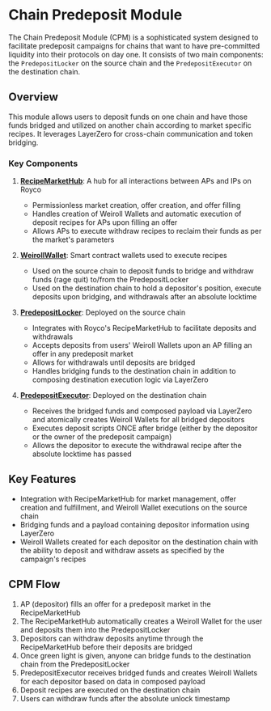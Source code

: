 # Chain Predeposit Module

The Chain Predeposit Module (CPM) is a sophisticated system designed to facilitate predeposit campaigns for chains that want to have pre-committed liquidity into their protocols on day one. It consists of two main components: the ```PredepositLocker``` on the source chain and the ```PredepositExecutor``` on the destination chain.

## Overview

This module allows users to deposit funds on one chain and have those funds bridged and utilized on another chain according to market specific recipes. It leverages LayerZero for cross-chain communication and token bridging.

### Key Components

1. **[RecipeMarketHub](https://github.com/roycoprotocol/royco/blob/main/src/RecipeMarketHub.sol)**: A hub for all interactions between APs and IPs on Royco
   - Permissionless market creation, offer creation, and offer filling
   - Handles creation of Weiroll Wallets and automatic execution of deposit recipes for APs upon filling an offer
   - Allows APs to execute withdraw recipes to reclaim their funds as per the market's parameters

1. **[WeirollWallet](https://github.com/roycoprotocol/royco/blob/main/src/WeirollWallet.sol)**: Smart contract wallets used to execute recipes
   - Used on the source chain to deposit funds to bridge and withdraw funds (rage quit) to/from the PredepositLocker
   - Used on the destination chain to hold a depositor's position, execute deposits upon bridging, and withdrawals after an absolute locktime

2. **[PredepositLocker](https://github.com/roycoprotocol/chain-predeposit-module/blob/main/src/PredepositLocker.sol)**: Deployed on the source chain
   - Integrates with Royco's RecipeMarketHub to facilitate deposits and withdrawals
   - Accepts deposits from users' Weiroll Wallets upon an AP filling an offer in any predeposit market
   - Allows for withdrawals until deposits are bridged
   - Handles bridging funds to the destination chain in addition to composing destination execution logic via LayerZero

3. **[PredepositExecutor](https://github.com/roycoprotocol/chain-predeposit-module/blob/main/src/PredepositExecutor.sol)**: Deployed on the destination chain
   - Receives the bridged funds and composed payload via LayerZero and atomically creates Weiroll Wallets for all bridged depositors
   - Executes deposit scripts ONCE after bridge (either by the depositor or the owner of the predeposit campaign)
   - Allows the depositor to execute the withdrawal recipe after the absolute locktime has passed

## Key Features

- Integration with RecipeMarketHub for market management, offer creation and fulfillment, and Weiroll Wallet executions on the source chain
- Bridging funds and a payload containing depositor information using LayerZero
- Weiroll Wallets created for each depositor on the destination chain with the ability to deposit and withdraw assets as specified by the campaign's recipes

## CPM Flow
1. AP (depositor) fills an offer for a predeposit market in the RecipeMarketHub
2. The RecipeMarketHub automatically creates a Weiroll Wallet for the user and deposits them into the PredepositLocker
3. Depositors can withdraw deposits anytime through the RecipeMarketHub before their deposits are bridged
4. Once green light is given, anyone can bridge funds to the destination chain from the PredepositLocker
5. PredepositExecutor receives bridged funds and creates Weiroll Wallets for each depositor based on data in composed payload
6. Deposit recipes are executed on the destination chain
7. Users can withdraw funds after the absolute unlock timestamp